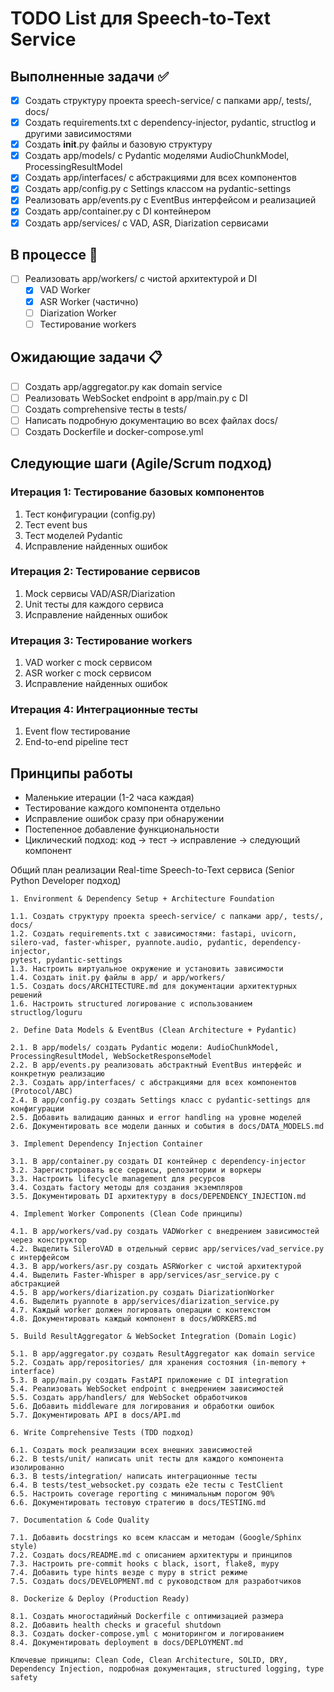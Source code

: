 # TODO List для Speech-to-Text Service

## Выполненные задачи ✅
- [x] Создать структуру проекта speech-service/ с папками app/, tests/, docs/
- [x] Создать requirements.txt с dependency-injector, pydantic, structlog и другими зависимостями
- [x] Создать __init__.py файлы и базовую структуру
- [x] Создать app/models/ с Pydantic моделями AudioChunkModel, ProcessingResultModel
- [x] Создать app/interfaces/ с абстракциями для всех компонентов
- [x] Создать app/config.py с Settings классом на pydantic-settings
- [x] Реализовать app/events.py с EventBus интерфейсом и реализацией
- [x] Создать app/container.py с DI контейнером
- [x] Создать app/services/ с VAD, ASR, Diarization сервисами

## В процессе 🔄
- [ ] Реализовать app/workers/ с чистой архитектурой и DI
  - [x] VAD Worker
  - [x] ASR Worker (частично)
  - [ ] Diarization Worker
  - [ ] Тестирование workers

## Ожидающие задачи 📋
- [ ] Создать app/aggregator.py как domain service
- [ ] Реализовать WebSocket endpoint в app/main.py с DI
- [ ] Создать comprehensive тесты в tests/
- [ ] Написать подробную документацию во всех файлах docs/
- [ ] Создать Dockerfile и docker-compose.yml

## Следующие шаги (Agile/Scrum подход)

### Итерация 1: Тестирование базовых компонентов
1. Тест конфигурации (config.py)
2. Тест event bus
3. Тест моделей Pydantic
4. Исправление найденных ошибок

### Итерация 2: Тестирование сервисов
1. Mock сервисы VAD/ASR/Diarization
2. Unit тесты для каждого сервиса
3. Исправление найденных ошибок

### Итерация 3: Тестирование workers
1. VAD worker с mock сервисом
2. ASR worker с mock сервисом
3. Исправление найденных ошибок

### Итерация 4: Интеграционные тесты
1. Event flow тестирование
2. End-to-end pipeline тест

## Принципы работы
- Маленькие итерации (1-2 часа каждая)
- Тестирование каждого компонента отдельно
- Исправление ошибок сразу при обнаружении
- Постепенное добавление функциональности
- Циклический подход: код → тест → исправление → следующий компонент

Общий план реализации Real-time Speech-to-Text сервиса (Senior Python Developer подход)

    1. Environment & Dependency Setup + Architecture Foundation

    1.1. Создать структуру проекта speech-service/ с папками app/, tests/, docs/
    1.2. Создать requirements.txt с зависимостями: fastapi, uvicorn, silero-vad, faster-whisper, pyannote.audio, pydantic, dependency-injector,
    pytest, pydantic-settings
    1.3. Настроить виртуальное окружение и установить зависимости
    1.4. Создать init.py файлы в app/ и app/workers/
    1.5. Создать docs/ARCHITECTURE.md для документации архитектурных решений
    1.6. Настроить structured логирование с использованием structlog/loguru

    2. Define Data Models & EventBus (Clean Architecture + Pydantic)

    2.1. В app/models/ создать Pydantic модели: AudioChunkModel, ProcessingResultModel, WebSocketResponseModel
    2.2. В app/events.py реализовать абстрактный EventBus интерфейс и конкретную реализацию
    2.3. Создать app/interfaces/ с абстракциями для всех компонентов (Protocol/ABC)
    2.4. В app/config.py создать Settings класс с pydantic-settings для конфигурации
    2.5. Добавить валидацию данных и error handling на уровне моделей
    2.6. Документировать все модели данных и события в docs/DATA_MODELS.md

    3. Implement Dependency Injection Container

    3.1. В app/container.py создать DI контейнер с dependency-injector
    3.2. Зарегистрировать все сервисы, репозитории и воркеры
    3.3. Настроить lifecycle management для ресурсов
    3.4. Создать factory методы для создания экземпляров
    3.5. Документировать DI архитектуру в docs/DEPENDENCY_INJECTION.md

    4. Implement Worker Components (Clean Code принципы)

    4.1. В app/workers/vad.py создать VADWorker с внедрением зависимостей через конструктор
    4.2. Выделить SileroVAD в отдельный сервис app/services/vad_service.py с интерфейсом
    4.3. В app/workers/asr.py создать ASRWorker с чистой архитектурой
    4.4. Выделить Faster-Whisper в app/services/asr_service.py с абстракцией
    4.5. В app/workers/diarization.py создать DiarizationWorker
    4.6. Выделить pyannote в app/services/diarization_service.py
    4.7. Каждый worker должен логировать операции с контекстом
    4.8. Документировать каждый компонент в docs/WORKERS.md

    5. Build ResultAggregator & WebSocket Integration (Domain Logic)

    5.1. В app/aggregator.py создать ResultAggregator как domain service
    5.2. Создать app/repositories/ для хранения состояния (in-memory + interface)
    5.3. В app/main.py создать FastAPI приложение с DI integration
    5.4. Реализовать WebSocket endpoint с внедрением зависимостей
    5.5. Создать app/handlers/ для WebSocket обработчиков
    5.6. Добавить middleware для логирования и обработки ошибок
    5.7. Документировать API в docs/API.md

    6. Write Comprehensive Tests (TDD подход)

    6.1. Создать mock реализации всех внешних зависимостей
    6.2. В tests/unit/ написать unit тесты для каждого компонента изолированно
    6.3. В tests/integration/ написать интеграционные тесты
    6.4. В tests/test_websocket.py создать e2e тесты с TestClient
    6.5. Настроить coverage reporting с минимальным порогом 90%
    6.6. Документировать тестовую стратегию в docs/TESTING.md

    7. Documentation & Code Quality

    7.1. Добавить docstrings ко всем классам и методам (Google/Sphinx style)
    7.2. Создать docs/README.md с описанием архитектуры и принципов
    7.3. Настроить pre-commit hooks с black, isort, flake8, mypy
    7.4. Добавить type hints везде с mypy в strict режиме
    7.5. Создать docs/DEVELOPMENT.md с руководством для разработчиков

    8. Dockerize & Deploy (Production Ready)

    8.1. Создать многостадийный Dockerfile с оптимизацией размера
    8.2. Добавить health checks и graceful shutdown
    8.3. Создать docker-compose.yml с мониторингом и логированием
    8.4. Документировать deployment в docs/DEPLOYMENT.md

    Ключевые принципы: Clean Code, Clean Architecture, SOLID, DRY, Dependency Injection, подробная документация, structured logging, type safety

